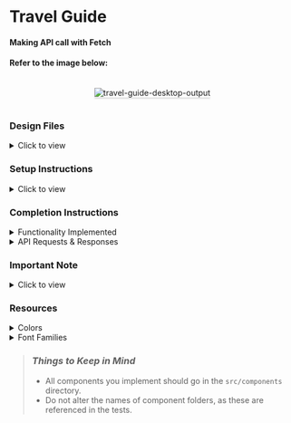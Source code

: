 # Travel Guide

#### Making API call with Fetch

#### Refer to the image below:

<br/>
<div style="text-align: center;">
    <img src="https://assets.ccbp.in/frontend/content/react-js/travel-guide-output.gif" alt="travel-guide-desktop-output" style="max-width:70%;box-shadow:0 2.8px 2.2px rgba(0, 0, 0, 0.12)">
</div>
<br/>

### Design Files

<details>
<summary>Click to view</summary>

- [Medium (Size >= 768px), Large (Size >= 992px), and Extra Large (Size >= 1200px)](https://assets.ccbp.in/frontend/content/react-js/travel-guide-lg-output.png)

</details>

### Setup Instructions

<details>
<summary>Click to view</summary>

- Download dependencies by running `npm install`
- Start up the app using `npm start`
</details>

### Completion Instructions

<details>
<summary>Functionality Implemented</summary>
<br/>
The Travel Guide now includes the following functionalities:

- Initiates an HTTP GET request to **travelGuidePackagesApiUrl** upon initial launch
- Displays a **<i>loader</i>** while fetching the data
- Successfully displays the list of packages upon a successful HTTP GET request

</details>

<details>
<summary>API Requests & Responses</summary>
<br/>

**travelGuidePackagesApiUrl**

**API**: `https://apis.ccbp.in/tg/packages`

**Method**: `GET`

**Description**:

Returns a response containing a list of packages

**Response**

```json

{
    "packages":[
        {
        "id":1,
        "name":"Best of Paris in 7 days tour",
        "image_url":"https://assets.ccbp.in/frontend/react-js/travel-guide/paris-img.png",
        "description":"Paris, France capital, is a major European city and a global centre for art, fashion, gastronomy, and culture. Its 19th-century cityscape is crisscrossed by wide boulevards and the River Seine."
        },
        ...
   ],
}

```

</details>

### Important Note

<details>
<summary>Click to view</summary>

<br/>

**The following instructions are required for the tests to pass**

- Each package item's image should have an `alt` attribute set to the `name` value from its respective package object within the packages list
- Wrap the Loader component with an HTML container element and set the `data-testid` attribute to `loader`, as shown below

```jsx
<div data-testid="loader">
  <Loader type="TailSpin" color="#00BFFF" height={50} width={50} />
</div>
```

</details>

### Resources

<details>
<summary>Colors</summary>

<br/>

<div style="background-color: #eef4f7; width: 150px; padding: 10px; color: black">Hex: #eef4f7</div>
<div style="background-color: #334155; width: 150px; padding: 10px; color: white">Hex: #334155</div>
<div style="background-color: #52bbf0; width: 150px; padding: 10px; color: black">Hex: #52bbf0</div>
<div style="background-color: #ffffff; width: 150px; padding: 10px; color: black">Hex: #ffffff</div>
<div style="background-color: #475569; width: 150px; padding: 10px; color: white">Hex: #475569</div>
<div style="background-color: #64748b; width: 150px; padding: 10px; color: white">Hex: #64748b</div>
<br/>

</details>

<details>
<summary>Font Families</summary>

- Roboto

</details>

> ### _Things to Keep in Mind_
>
> - All components you implement should go in the `src/components` directory.
> - Do not alter the names of component folders, as these are referenced in the tests.
